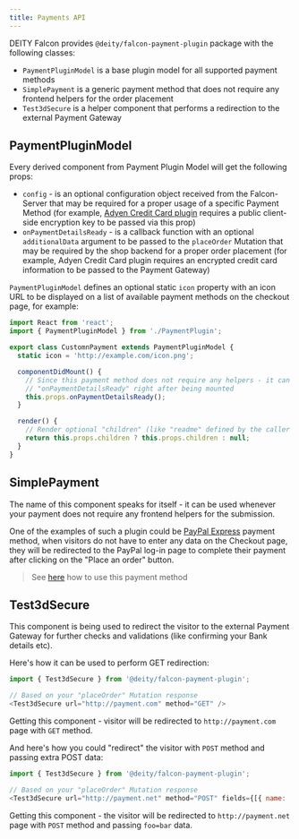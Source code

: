 ```yaml
---
title: Payments API
---
```


DEITY Falcon provides `@deity/falcon-payment-plugin` package with the following classes:

- `PaymentPluginModel` is a base plugin model for all supported payment methods
- `SimplePayment` is a generic payment method that does not require any frontend helpers for the order placement
- `Test3dSecure` is a helper component that performs a redirection to the external Payment Gateway

## PaymentPluginModel

Every derived component from Payment Plugin Model will get the following props:

- `config` - is an optional configuration object received from the Falcon-Server that may be required
for a proper usage of a specific Payment Method (for example, [Adyen Credit Card plugin](payments/plugins#adyen-credit-card)
requires a public client-side encryption key to be passed via this prop)
- `onPaymentDetailsReady` - is a callback function with an optional `additionalData` argument to be passed to the `placeOrder`
Mutation that may be required by the shop backend for a proper order placement (for example, Adyen Credit Card plugin requires
an encrypted credit card information to be passed to the Payment Gateway)

`PaymentPluginModel` defines an optional static `icon` property with an icon URL to be displayed on a list of available
payment methods on the checkout page, for example:

```js
import React from 'react';
import { PaymentPluginModel } from './PaymentPlugin';

export class CustomnPayment extends PaymentPluginModel {
  static icon = 'http://example.com/icon.png';

  componentDidMount() {
    // Since this payment method does not require any helpers - it can trigger
    // "onPaymentDetailsReady" right after being mounted
    this.props.onPaymentDetailsReady();
  }

  render() {
    // Render optional "children" (like "readme" defined by the caller component)
    return this.props.children ? this.props.children : null;
  }
}
```

## SimplePayment

The name of this component speaks for itself - it can be used whenever your payment does not require
any frontend helpers for the submission.

One of the examples of such a plugin could be [PayPal Express](payments/plugins#paypal-express)
payment method, when visitors do not have to enter any data on the Checkout page, they will be
redirected to the PayPal log-in page to complete their payment after clicking on the "Place an order" button.

> See [here](plugins#simple-payment) how to use this payment method

## Test3dSecure

This component is being used to redirect the visitor to the external Payment Gateway
for further checks and validations (like confirming your Bank details etc).

Here's how it can be used to perform GET redirection:

```js
import { Test3dSecure } from '@deity/falcon-payment-plugin';

// Based on your "placeOrder" Mutation response
<Test3dSecure url="http://payment.com" method="GET" />
```

Getting this component - visitor will be redirected to `http://payment.com` page with `GET` method.

And here's how you could "redirect" the visitor with `POST` method and passing extra POST data:

```js
import { Test3dSecure } from '@deity/falcon-payment-plugin';

// Based on your "placeOrder" Mutation response
<Test3dSecure url="http://payment.net" method="POST" fields={[{ name: 'foo', value: 'bar' }]} />
```

Getting this component - the visitor will be redirected to `http://payment.net` page with `POST` method
and passing `foo=bar` data.
